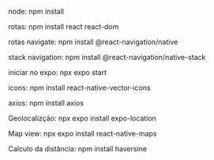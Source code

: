 node: npm install

rotas: npm install react react-dom

rotas navigate: npm install @react-navigation/native

stack navigation: npm install @react-navigation/native-stack

iniciar no expo: npx expo start

icons: npm install react-native-vector-icons

axios: npm install axios

Geolocalizção: npx expo install expo-location

Map view: npx expo install react-native-maps

Calculo da distância: npm install haversine
